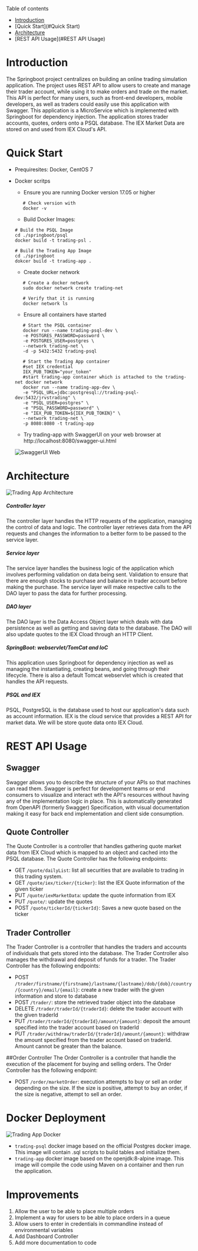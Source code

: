 Table of contents
* [Introduction](#Introduction)
* [Quick Start](#Quick Start)
* [Architecture](#Architecture)
* [REST API Usage](#REST API Usage)

# Introduction
The Springboot project centralizes on building an online trading simulation application. The project uses REST API to allow users to 
create and manage their trader account, while using it to make orders and trade on the market. This API is perfect for many users, 
such as front-end developers, mobile developers, as well as traders could easily use this application with Swagger. This application is a 
MicroService which is implemented with Springboot for dependency injection. The application stores trader accounts, quotes, orders onto 
a PSQL database. The IEX Market Data are stored on and used from IEX Cloud's API. 

# Quick Start
- Prequiresites: Docker, CentOS 7

- Docker scritps 
    - Ensure you are running Docker version 17.05 or higher
    ```shell script
       # Check version with 
       docker -v
    ```
  
	- Build Docker Images:
	```shell script
    # Build the PSQL Image
    cd ./springboot/psql
    docker build -t trading-psl .
   
    # Build the Trading App Image
    cd ./springboot
    dokcer build -t trading-app .
    ```
  - Create docker network
   ```shell script
      # Create a docker network
      sudo docker network create trading-net
    
      # Verify that it is running
      docker network ls
   ```
  - Ensure all containers have started
  ```shell script
     # Start the PSQL container
     docker run --name trading-psql-dev \
     -e POSTGRES_PASSWORD=password \
     -e POSTGRES_USER=postgres \
     --network trading-net \
     -d -p 5432:5432 trading-psql
  
     # Start the Trading App container
     #set IEX credential
     IEX_PUB_TOKEN="your_token"
     #start trading-app container which is attached to the trading-net docker network
     docker run --name trading-app-dev \
     -e "PSQL_URL=jdbc:postgresql://trading-psql-dev:5432/jrvstrading" \
     -e "PSQL_USER=postgres" \
     -e "PSQL_PASSWORD=password" \
     -e "IEX_PUB_TOKEN=${IEX_PUB_TOKEN}" \
     --network trading-net \
     -p 8080:8080 -t trading-app
  ```
  - Try trading-app with SwaggerUI on your web browser at http://localhost:8080/swagger-ui.html
  
  ![SwaggerUI Web](assets/Swagger_UI.png)

# Architecture
![Trading App Architecture](assets/Trading_App_Architecture.png)

##### Controller layer
The controller layer handles the HTTP requests of the application, managing the control of data and logic. The controller layer 
retrieves data from the API requests and changes the information to a better form to be passed to the service layer.   

##### Service layer
The service layer handles the business logic of the application which involves performing validation on data being sent. 
Validation to ensure that there are enough stocks to purchase and balance in trader account before making the purchase. 
The service layer will make respective calls to the DAO layer to pass the data for further processing. 

##### DAO layer
The DAO layer is the Data Access Object layer which deals with data persistence as well as getting and saving data to the database. 
The DAO will also update quotes to the IEX Cload through an HTTP Client. 

##### SpringBoot: webservlet/TomCat and IoC
This application uses Springboot for dependency injection as well as managing the instantiating, creating beans, and going through 
their lifecycle. There is also a default Tomcat webservlet which is created that handles the API requests. 

##### PSQL and IEX
PSQL, PostgreSQL is the database used to host our application's data such as account information. IEX is the cloud service that 
provides a REST API for market data. We will be store quote data onto IEX Cloud.

# REST API Usage
## Swagger
Swagger allows you to describe the structure of your APIs so that machines can read them. Swagger is perfect for development 
teams or end consumers to visualize and interact wth the API's resources without having any of the implementation logic in place. 
This is automatically generated from OpenAPI (formerly Swagger) Specification, with visual documentation making it easy for back end 
implementation and client side consumption. 

## Quote Controller
The Quote Controller is a controller that handles gathering quote market data from IEX Cloud which is mapped to an object and cached 
into the PSQL database. The Quote Controller has the following endpoints: 

  - GET `/quote/dailyList`: list all securities that are available to trading in this trading system.
  - GET `/quote/iex/ticker/{ticker}`: list the IEX Quote information of the given ticker
  - PUT `/quote/iexMarketData`: update the quote information from IEX 
  - PUT `/quote/`: update the quotes 
  - POST `/quote/tickerId/{tickerId}`: Saves a new quote based on the ticker 
## Trader Controller
The Trader Controller is a controller that handles the traders and accounts of individuals that gets stored into the database. The
Trader Controller also manages the withdrawal and deposit of funds for a trader. The Trader Controller has the following endpoints: 

   - POST `/trader/firstname/{firstname}/lastname/{lastname}/dob/{dob}/country/{country}/email/{email}`: create a new trader with the given information and store to database
   - POST `/trader/`: store the retrieved trader object into the database
   - DELETE `/trader/traderId/{traderId}`: delete the trader account with the given traderId
   - PUT `/trader/traderId/{traderId}/amount/{amount}`: deposit the amount specified into the trader account based on traderId
   - PUT `/trader/withdraw/traderId/{traderId}/amount/{amount}`: withdraw the amount specified from the trader account based on traderId. Amount cannot be greater than the balance.

##Order Controller
The Order Controller is a controller that handle the execution of the placement for buying and selling orders.
The Order Controller has the following endpoint:

   - POST `/order/marketOrder`: execution attempts to buy or sell an order depending on the size. If the size is positive, attempt to buy an order, 
   if the size is negative, attempt to sell an order. 

# Docker Deployment
![Trading App Docker](assets/Trading_App_Docker.jpg)

- `trading-psql` docker image based on the official Postgres docker image. This image will contain .sql scripts to build tables and initialize them. 
- `trading-app` docker image based on the openjdk:8-alpine image. This image will compile the code using Maven on a container and then run the application.

# Improvements
1. Allow the user to be able to place multiple orders 
2. Implement a way for users to be able to place orders in a queue
3. Allow users to enter in credentials in commandline instead of environmental variables
4. Add Dashboard Controller 
5. Add more documentation to code